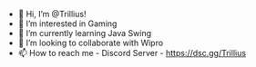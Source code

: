 - 👋 Hi, I’m @Trillius!
- 👀 I’m interested in Gaming
- 🌱 I’m currently learning Java Swing
- 💞️ I’m looking to collaborate with Wipro
- 📫 How to reach me - Discord Server - https://dsc.gg/Trillius

<!---
ElectroModeYT/ElectroModeYT is a ✨ special ✨ repository because its `README.md` (this file) appears on your GitHub profile.
You can click the Preview link to take a look at your changes.
--->
